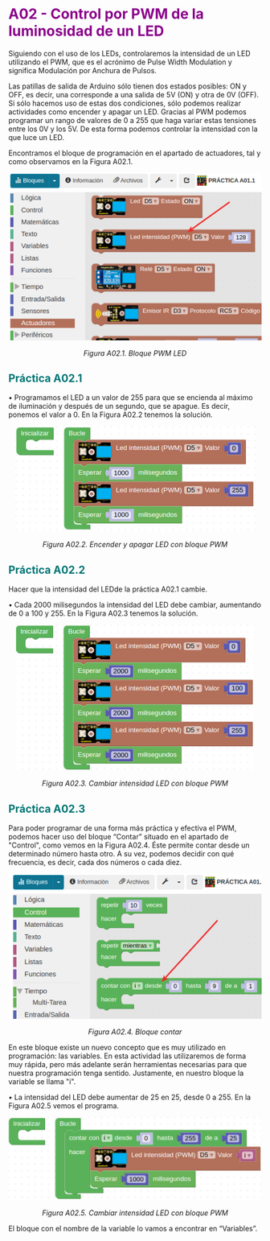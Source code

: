 # <FONT COLOR=#8B008B>A02 - Control por PWM de la luminosidad de un LED</font>
Siguiendo con el uso de los LEDs, controlaremos la intensidad de un LED utilizando el PWM, que es el acrónimo de Pulse Width Modulation y significa Modulación por Anchura de Pulsos.

Las patillas de salida de Arduino sólo tienen dos estados posibles: ON y OFF, es decir, una corresponde a una salida de 5V (ON) y otra de 0V (OFF). Si sólo hacemos uso de estas dos condiciones, sólo podemos realizar actividades como encender y apagar un LED. Gracias al PWM podemos programar un rango de valores de 0 a 255 que haga variar estas tensiones entre los 0V y los 5V. De esta forma podemos controlar la intensidad con la que luce un LED.

Encontramos el bloque de programación en el apartado de actuadores, tal y como observamos en la Figura A02.1.

<center>

![Bloque PWM LED](../img/A02/FA02_1.png)

*Figura A02.1. Bloque PWM LED*

</center>

## <FONT COLOR=#007575>**Práctica A02.1**</font>

• Programamos el LED a un valor de 255 para que se encienda al máximo de iluminación y después de un segundo, que se apague. Es decir, ponemos el valor a 0. En la Figura A02.2 tenemos la solución.

<center>

![Encender y apagar LED con bloque PWM](../img/A02/FA02_2.png)

*Figura A02.2. Encender y apagar LED con bloque PWM*

</center>

## <FONT COLOR=#007575>**Práctica A02.2**</font>
Hacer que la intensidad del LEDde la práctica A02.1 cambie.

• Cada 2000 milisegundos la intensidad del LED debe cambiar, aumentando de 0 a 100 y 255. En la Figura A02.3 tenemos la solución.

<center>

![Cambiar intensidad LED con bloque PWM](../img/A02/FA02_3.png)

*Figura A02.3. Cambiar intensidad LED con bloque PWM*

</center>

## <FONT COLOR=#007575>**Práctica A02.3**</font>
Para poder programar de una forma más práctica y efectiva el PWM, podemos hacer uso del bloque “Contar” situado en el apartado de "Control", como vemos en la Figura A02.4. Éste permite contar desde un determinado número hasta otro. A su vez, podemos decidir con qué frecuencia, es decir, cada dos números o cada diez.

<center>

![Bloque contar](../img/A02/FA02_4.png)

*Figura A02.4. Bloque contar*

</center>

En este bloque existe un nuevo concepto que es muy utilizado en programación: las variables. En esta actividad las utilizaremos de forma muy rápida, pero más adelante serán herramientas necesarias para que nuestra programación tenga sentido. Justamente, en nuestro bloque la variable se llama "i".

• La intensidad del LED debe aumentar de 25 en 25, desde 0 a 255. En la Figura A02.5 vemos el programa.

<center>

![Cambiar intensidad LED con bloque PWM](../img/A02/FA02_5.png)

*Figura A02.5. Cambiar intensidad LED con bloque PWM*

</center>

El bloque con el nombre de la variable lo vamos a encontrar en “Variables”.
